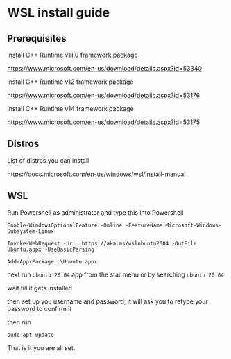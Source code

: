 # WSL install guide

## Prerequisites
install C++ Runtime v11.0 framework package

https://www.microsoft.com/en-us/download/details.aspx?id=53340

install C++ Runtime v12 framework package

https://www.microsoft.com/en-us/download/details.aspx?id=53176

install C++ Runtime v14 framework package

https://www.microsoft.com/en-us/download/details.aspx?id=53175

## Distros
List of distros you can install

https://docs.microsoft.com/en-us/windows/wsl/install-manual

## WSL
Run Powershell as administrator and type this into Powershell
```
Enable-WindowsOptionalFeature -Online -FeatureName Microsoft-Windows-Subsystem-Linux
```
```
Invoke-WebRequest -Uri  https://aka.ms/wslubuntu2004 -OutFile Ubuntu.appx -UseBasicParsing
```
```
Add-AppxPackage .\Ubuntu.appx
```
next run `Ubuntu 20.04` app from the star menu or by searching `ubuntu 20.04`

wait till it gets installed

then set up you username and password, it will ask you to retype your password to confirm it

then run 
```
sudo apt update
```
That is it you are all set.
